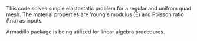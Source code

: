 This code solves simple elastostatic problem for a regular and unifrom quad mesh. The material properties are Young's modulus (E) and Poisson ratio (\nu) as inputs.

Armadillo package is being utilized for linear algebra procedures.
